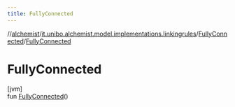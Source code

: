 ```yaml
---
title: FullyConnected
---
```

//[alchemist](../../../index.html)/[it.unibo.alchemist.model.implementations.linkingrules](../index.html)/[FullyConnected](index.html)/[FullyConnected](-fully-connected.html)



# FullyConnected



[jvm]\
fun [FullyConnected](-fully-connected.html)()




